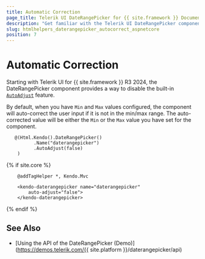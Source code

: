 ```yaml
---
title: Automatic Correction
page_title: Telerik UI DateRangePicker for {{ site.framework }} Documentation - Automatic Correction
description: "Get familiar with the Telerik UI DateRangePicker component for {{ site.framework }} and how to use its auto-correct feature."
slug: htmlhelpers_daterangepicker_autocorrect_aspnetcore
position: 7
---
```


# Automatic Correction

Starting with Telerik UI for {{ site.framework }} R3 2024, the DateRangePicker component provides a way to disable the built-in [`AutoAdjust`](/api/kendo.mvc.ui.fluent/daterangepickerbuilder#autoadjustsystemboolean) feature.

By default, when you have `Min` and `Max` values configured, the component will auto-correct the user input if it is not in the min/max range. The auto-corrected value will be either the `Min` or the `Max` value you have set for the component.

```HtmlHelper
   @(Html.Kendo().DateRangePicker()
          .Name("daterangepicker")
          .AutoAdjust(false)
    )
```
{% if site.core %}
```TagHelper
    @addTagHelper *, Kendo.Mvc

    <kendo-daterangepicker name="daterangepicker"
        auto-adjust="false">
    </kendo-daterangepicker>
```
{% endif %}

## See Also

* [Using the API of the DateRangePicker (Demo)](https://demos.telerik.com/{{ site.platform }}/daterangepicker/api)

